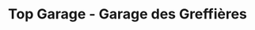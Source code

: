 ---
title: "Top Garage - Garage des Greffières"
url: /lagord/top-garage-garage-des-greffieres/
shop: réparation de voitures
---